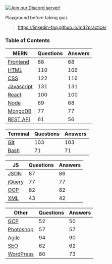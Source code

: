 [![Join our Discord server!](https://invidget.switchblade.xyz/NKCyjjw3MW?theme=light)](https://discord.gg/NKCyjjw3MW)

Playground before taking quiz
   > https://linkedin-faq.github.io/md2practice/

### Table of Contents

| MERN  | Questions | Answers |  
| ----- | ----- | ----- | 
| [Frontend](front-end-development/front-end-development-quiz.md)          | 68        | 68      | 
| [HTML](html/html-quiz.md)                                                             | 110       | 106     |
| [CSS](css/css-quiz.md)                                                                | 122       | 116     |
| [Javascript](javascript/javascript-quiz.md)                                           | 131       | 131     | 
| [React](react/reactjs-quiz.md)                                                        | 100       | 100     |
| [Node](node.js/node.js-quiz.md)                                                       | 69        | 68      |
| [MongoDB](mongodb/mongodb-quiz.md)                                                    | 77        | 77      |
| [REST API](rest-api/rest-api-quiz.md)                                                 | 61        | 56      | 

| Terminal  | Questions | Answers |
| ----- | ----- | ----- | 
| [Git](git/git-quiz.md)                                                                | 103       | 103     |
| [Bash](bash/bash-quiz.md)                                                             | 71        | 71      | 

| JS  | Questions | Answers |
| ----- | ----- | ----- | 
| [JSON](json/json-quiz.md)                                                             | 87        | 86      |
| [jQuery](jquery/jquery-quiz.md)                                                       | 77        | 77      |
| [OOP](oop/object-oriented-programming-quiz.md)                                        | 82        | 82      |
| [XML](xml/xml-quiz.md)                                                                | 43        | 42      | 

| Other  | Questions | Answers |
| ----- | ----- | ----- | 
| [GCP](google-cloud-platform/gcp-quiz.md)                      | 52        | 50      | 
| [Photoshop](adobe-photoshop/adobe-photoshop-quiz.md)                                  | 57        | 57      |
| [Agile](agile-methodologies/agile-methodologies-quiz.md)                              | 94        | 90      |   
| [SEO](seo/search-engine-optimization-quiz.md)                                         | 62        | 62      |                 
| [WordPress](wordpress/wordpress-quiz.md)                                              | 80        | 73      |
                              
